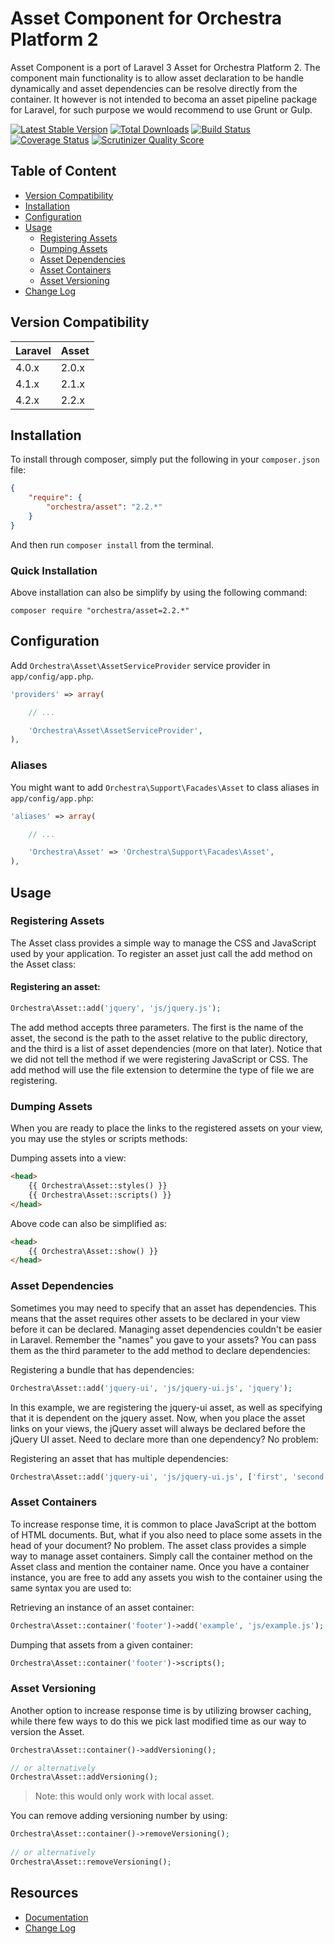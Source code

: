 Asset Component for Orchestra Platform 2
==============

Asset Component is a port of Laravel 3 Asset for Orchestra Platform 2. The component main functionality is to allow asset declaration to be handle dynamically and asset dependencies can be resolve directly from the container. It however is not intended to becoma an asset pipeline package for Laravel, for such purpose we would recommend to use Grunt or Gulp.

[![Latest Stable Version](https://poser.pugx.org/orchestra/asset/v/stable.png)](https://packagist.org/packages/orchestra/asset) 
[![Total Downloads](https://poser.pugx.org/orchestra/asset/downloads.png)](https://packagist.org/packages/orchestra/asset) 
[![Build Status](https://travis-ci.org/orchestral/asset.svg?branch=2.2)](https://travis-ci.org/orchestral/asset) 
[![Coverage Status](https://coveralls.io/repos/orchestral/asset/badge.png?branch=2.2)](https://coveralls.io/r/orchestral/asset?branch=2.2) 
[![Scrutinizer Quality Score](https://scrutinizer-ci.com/g/orchestral/asset/badges/quality-score.png?b=2.2)](https://scrutinizer-ci.com/g/orchestral/asset/) 

## Table of Content

* [Version Compatibility](#version-compatibility)
* [Installation](#installation)
* [Configuration](#configuration)
* [Usage](#usage)
  - [Registering Assets](#registering-assets)
  - [Dumping Assets](#dumping-assets)
  - [Asset Dependencies](#asset-dependencies)
  - [Asset Containers](#asset-containers)
  - [Asset Versioning](#asset-versioning)
* [Change Log](http://orchestraplatform.com/docs/latest/components/asset/changes#v2-1)

## Version Compatibility

Laravel    | Asset
:----------|:----------
 4.0.x     | 2.0.x
 4.1.x     | 2.1.x
 4.2.x     | 2.2.x
 

## Installation

To install through composer, simply put the following in your `composer.json` file:

```json
{
	"require": {
		"orchestra/asset": "2.2.*"
	}
}
```

And then run `composer install` from the terminal.

### Quick Installation

Above installation can also be simplify by using the following command:

	composer require "orchestra/asset=2.2.*"

## Configuration

Add `Orchestra\Asset\AssetServiceProvider` service provider in `app/config/app.php`.

```php
'providers' => array(

	// ...

	'Orchestra\Asset\AssetServiceProvider',
),
```

### Aliases

You might want to add `Orchestra\Support\Facades\Asset` to class aliases in `app/config/app.php`:

```php
'aliases' => array(

	// ...

	'Orchestra\Asset' => 'Orchestra\Support\Facades\Asset',
),
```

## Usage

### Registering Assets

The Asset class provides a simple way to manage the CSS and JavaScript used by your application. To register an asset just call the add method on the Asset class:

#### Registering an asset:

```php
Orchestra\Asset::add('jquery', 'js/jquery.js');
```

The add method accepts three parameters. The first is the name of the asset, the second is the path to the asset relative to the public directory, and the third is a list of asset dependencies (more on that later). Notice that we did not tell the method if we were registering JavaScript or CSS. The add method will use the file extension to determine the type of file we are registering.

### Dumping Assets

When you are ready to place the links to the registered assets on your view, you may use the styles or scripts methods:

Dumping assets into a view:

```html
<head>
	{{ Orchestra\Asset::styles() }}
	{{ Orchestra\Asset::scripts() }}
</head>
```

Above code can also be simplified as:

```html
<head>
	{{ Orchestra\Asset::show() }}
</head>
```

### Asset Dependencies

Sometimes you may need to specify that an asset has dependencies. This means that the asset requires other assets to be declared in your view before it can be declared. Managing asset dependencies couldn't be easier in Laravel. Remember the "names" you gave to your assets? You can pass them as the third parameter to the add method to declare dependencies:

Registering a bundle that has dependencies:

```php
Orchestra\Asset::add('jquery-ui', 'js/jquery-ui.js', 'jquery');
```

In this example, we are registering the jquery-ui asset, as well as specifying that it is dependent on the jquery asset. Now, when you place the asset links on your views, the jQuery asset will always be declared before the jQuery UI asset. Need to declare more than one dependency? No problem:

Registering an asset that has multiple dependencies:

```php
Orchestra\Asset::add('jquery-ui', 'js/jquery-ui.js', ['first', 'second']);
```

### Asset Containers

To increase response time, it is common to place JavaScript at the bottom of HTML documents. But, what if you also need to place some assets in the head of your document? No problem. The asset class provides a simple way to manage asset containers. Simply call the container method on the Asset class and mention the container name. Once you have a container instance, you are free to add any assets you wish to the container using the same syntax you are used to:

Retrieving an instance of an asset container:

```php
Orchestra\Asset::container('footer')->add('example', 'js/example.js');
```

Dumping that assets from a given container:

```php
Orchestra\Asset::container('footer')->scripts();
```

### Asset Versioning

Another option to increase response time is by utilizing browser caching, while there few ways to do this we pick last modified time as our way to version the Asset.

```php
Orchestra\Asset::container()->addVersioning();

// or alternatively
Orchestra\Asset::addVersioning();
```

> Note: this would only work with local asset.

You can remove adding versioning number by using:

```php
Orchestra\Asset::container()->removeVersioning();
	
// or alternatively
Orchestra\Asset::removeVersioning();
```
	
## Resources

* [Documentation](http://orchestraplatform.com/docs/latest/components/asset)
* [Change Log](http://orchestraplatform.com/docs/latest/components/asset/changes#v2-2)

